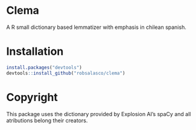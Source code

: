 
# Clema

A R small dictionary based lemmatizer with emphasis in chilean spanish.

# Installation

``` r
install.packages("devtools")
devtools::install_github("robsalasco/clema")
```

# Copyright

This package uses the dictionary provided by Explosion AI’s spaCy and
all atributions belong their creators.
